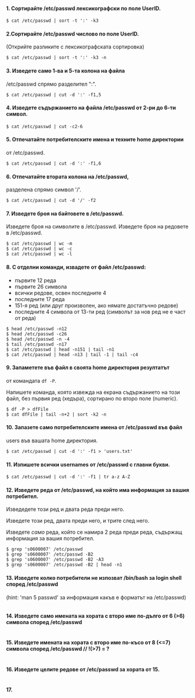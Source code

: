 #### 1. Сортирайте /etc/passwd лексикографски по поле UserID.

```shell
$ cat /etc/passwd | sort -t ':' -k3

```

#### 2.Сортирайте /etc/passwd числово по поле UserID.
(Открийте разликите с лексикографската сортировка)

```shell
$ cat /etc/passwd | sort -t ':' -k3 -n

```

#### 3. Изведете само 1-ва и 5-та колона на файла 
/etc/passwd спрямо разделител ":".
```shell
$ cat /etc/passwd | cut -d ':' -f1,5

```

#### 4. Изведете съдържанието на файла /etc/passwd от 2-ри до 6-ти символ.
```shell
$ cat /etc/passwd | cut -c2-6

```

#### 5. Отпечатайте потребителските имена и техните home директории
от /etc/passwd.

```shell
$ cat /etc/passwd | cut -d ':' -f1,6

```

#### 6. Отпечатайте втората колона на /etc/passwd,
разделена спрямо символ '/'.
```shell
$ cat /etc/passwd | cut -d '/' -f2

```

#### 7. Изведете броя на байтовете в /etc/passwd.
Изведете броя на символите в /etc/passwd.
Изведете броя на редовете  в /etc/passwd.
```shell
$ cat /etc/passwd | wc -m
$ cat /etc/passwd | wc -c
$ cat /etc/passwd | wc -l

```

#### 8. С отделни команди, извадете от файл /etc/passwd:
- първите 12 реда
- първите 26 символа
- всички редове, освен последните 4
- последните 17 реда
- 151-я ред (или друг произволен, ако нямате достатъчно редове)
- последните 4 символа от 13-ти ред (символът за нов ред не е част от реда)

```shell
$ head /etc/passwd -n12
$ head /etc/passwd -c26
$ head /etc/passwd -n -4
$ tail /etc/passwd -n17
$ cat /etc/passwd | head -n151 | tail -n1
$ cat /etc/passwd | head -n13 | tail -1 | tail -c4

```

#### 9. Запаметете във файл в своята home директория резултатът 
от командата `df -P`.

Напишете команда, която извежда на екрана съдържанието на този файл,
без първия ред (хедъра), сортирано по второ поле (numeric).

```shell
$ df -P > dfFile
$ cat dfFile | tail -n+2 | sort -k2 -n

```

#### 10. Запазете само потребителските имена от /etc/passwd във файл
users във вашата home директория.

```shell
$ cat /etc/passwd | cut -d ':' -f1 > 'users.txt'

```

#### 11. Изпишете всички usernames от /etc/passwd с главни букви.
```shell
$ cat /etc/passwd | cut -d ':' -f1 | tr a-z A-Z

```

#### 12. Изведете реда от /etc/passwd, на който има информация за вашия потребител.

Изведедете този ред и двата реда преди него.

Изведете този ред, двата преди него, и трите след него.

Изведете *само* реда, който се намира 2 реда преди реда, съдържащ информация за вашия потребител.

```shell
$ grep 's0600007' /etc/passwd
$ grep 's0600007' /etc/passwd -B2
$ grep 's0600007' /etc/passwd -B2 -A3
$ grep 's0600007' /etc/passwd -B2 | head -n1

```

#### 13. Изведете колко потребители не изпозват /bin/bash за login shell според /etc/passwd
(hint: 'man 5 passwd' за информация какъв е форматът на /etc/passwd)

```shell
```

#### 14. Изведете само имената на хората с второ име по-дълго от 6 (>6) символа според /etc/passwd

```shell
```

#### 15. Изведете имената на хората с второ име по-късо от 8 (<=7) символа според /etc/passwd // !(>7) = ?

```shell
```

#### 16. Изведете целите редове от /etc/passwd за хората от 15.
```shell
```

#### 17. 
```shell
```
